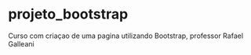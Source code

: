 # projeto_bootstrap
Curso com criaçao de uma pagina utilizando Bootstrap, professor Rafael Galleani
